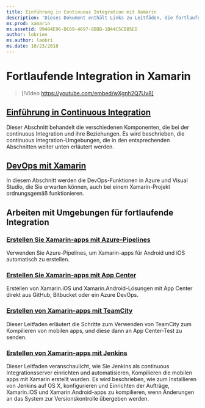 ```yaml
---
title: Einführung in Continuous Integration mit Xamarin
description: 'Dieses Dokument enthält Links zu Leitfäden, die fortlaufende Integration in Xamarin zu beschreiben. Verknüpfter Inhalt bietet einen Überblick über die fortlaufende Integration und erläutert die App Center Build, TeamCity und Jenkins.'
ms.prod: xamarin
ms.assetid: 99484E96-DC69-4697-8BBB-1B44C5CBB5ED
author: lobrien
ms.author: laobri
ms.date: 10/23/2018
---
```


# <a name="continuous-integration-with-xamarin"></a>Fortlaufende Integration in Xamarin

> [!Video https://youtube.com/embed/wXgnh2Q7Uv8]

## <a name="introduction-to-continuous-integrationtoolsciintro-to-cimd"></a>[Einführung in Continuous Integration](~/tools/ci/intro-to-ci.md)

Dieser Abschnitt behandelt die verschiedenen Komponenten, die bei der continuous Integration und ihre Beziehungen. Es wird beschrieben, die continuous Integration-Umgebungen, die in den entsprechenden Abschnitten weiter unten erläutert werden.

## <a name="devops-with-xamarintoolscidevopsmd"></a>[DevOps mit Xamarin](~/tools/ci/devops.md)

In diesem Abschnitt werden die DevOps-Funktionen in Azure und Visual Studio, die Sie erwarten können, auch bei einem Xamarin-Projekt ordnungsgemäß funktionieren.

## <a name="working-with-continuous-integration-environments"></a>Arbeiten mit Umgebungen für fortlaufende Integration

### <a name="build-xamarin-apps-with-azure-pipelineshttpsdocsmicrosoftcomazuredevopspipelineslanguagesxamarin"></a>[Erstellen Sie Xamarin-apps mit Azure-Pipelines](https://docs.microsoft.com/azure/devops/pipelines/languages/xamarin/)

Verwenden Sie Azure-Pipelines, um Xamarin-apps für Android und iOS automatisch zu erstellen.

### <a name="build-xamarin-apps-using-app-centerhttpsdocsmicrosoftcomappcenterbuildxamarin"></a>[Erstellen Sie Xamarin-apps mit App Center](https://docs.microsoft.com/appcenter/build/xamarin/)

Erstellen von Xamarin.iOS und Xamarin.Android-Lösungen mit App Center direkt aus GitHub, Bitbucket oder ein Azure DevOps.

### <a name="build-xamarin-apps-with-teamcitytoolsciteamcitymd"></a>[Erstellen von Xamarin-apps mit TeamCity](~/tools/ci/teamcity.md)

Dieser Leitfaden erläutert die Schritte zum Verwenden von TeamCity zum Kompilieren von mobilen apps, und diese dann an App Center-Test zu senden.

### <a name="build-xamarin-apps-with-jenkinstoolscijenkins-walkthroughmd"></a>[Erstellen von Xamarin-apps mit Jenkins](~/tools/ci/jenkins-walkthrough.md)

Dieser Leitfaden veranschaulicht, wie Sie Jenkins als continuous Integrationsserver einrichten und automatisieren, Kompilieren die mobilen apps mit Xamarin erstellt wurden. Es wird beschrieben, wie zum Installieren von Jenkins auf OS X, konfigurieren und Einrichten der Aufträge, Xamarin.iOS und Xamarin.Android-apps zu kompilieren, wenn Änderungen an das System zur Versionskontrolle übergeben werden.
